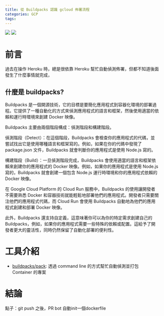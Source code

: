 ```yaml
---
title: 從 Buildpacks 認識 gcloud 佈署流程
categories: GCP
tags:
---
```



![](https://nijialin.com/images/2023/)
![](https://nijialin.com/images/common.jpeg)


# 前言

過去在操作 Heroku 時，總是很依靠 Heroku 幫忙自動偵測佈署，但都不知道後面發生了什麼事情就完成，

<!-- more -->


## 什麼是 buildpacks?

Buildpacks 是一個開源技術，它的目標是要簡化應用程式到容器化環境的部署過程。它提供了一種自動化的方式來偵測應用程式的語言和框架，然後使用適當的依賴和運行時環境來創建 Docker 映像。

Buildpacks 主要由兩個階段構成：偵測階段和構建階段。

偵測階段（Detect）：在這個階段，Buildpacks 會檢查你的應用程式的代碼，並嘗試找出它是使用哪種語言和框架寫的。例如，如果在你的代碼中發現了 package.json 文件，Buildpacks 就會判斷你的應用程式是使用 Node.js 寫的。

構建階段（Build）：一旦偵測階段完成，Buildpacks 會使用適當的語言和框架依賴來創建你的應用程式的 Docker 映像。例如，如果你的應用程式是使用 Node.js 寫的，Buildpacks 就會創建一個包含 Node.js 運行時環境和你的應用程式依賴的 Docker 映像。

在 Google Cloud Platform 的 Cloud Run 服務中，Buildpacks 的使用讓開發者不需要熟悉 Docker 和容器技術就能輕鬆地部署他們的應用程式。開發者只需要關注他們的應用程式代碼，而 Cloud Run 會使用 Buildpacks 自動地為他們的應用程式創建和部署 Docker 映像。

此外，Buildpacks 還支持自定義，這意味著你可以為你的特定需求創建自己的 Buildpacks，例如，如果你的應用程式需要一些特殊的依賴或配置。這給予了開發者更大的靈活性，同時仍然保留了自動化部署的便利性。
# 工具介紹

- [buildpacks/pack](https://github.com/buildpacks/pack): 透過 command line 的方式幫忙自動偵測並打包 Container 的專案


# 結論

點子：git push 之後，PR bot 自動init一個dockerfile
<style>
  section.compact {
    font-size: 150%  
  }
  img[alt~="center"] {
    display: block;
    margin: 0 auto;
  }
</style>